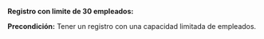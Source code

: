 
**Registro con limite de 30 empleados:**


**Precondición:** Tener un registro con una capacidad limitada de empleados.

